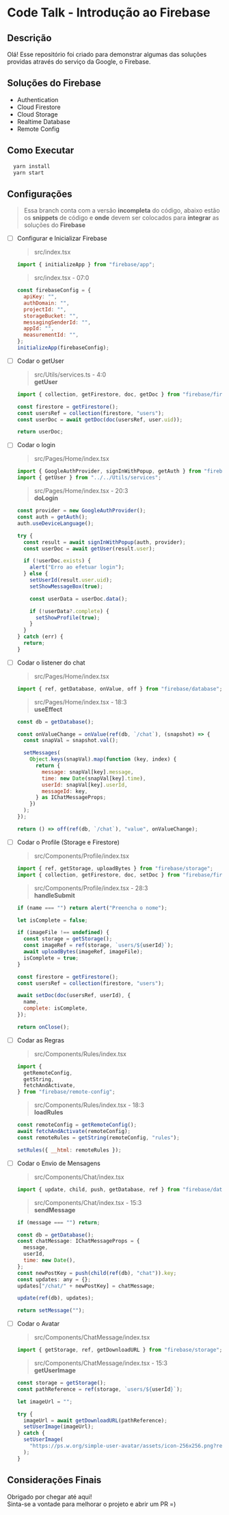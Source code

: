 # Code Talk - Introdução ao Firebase

## **Descrição**
Olá! Esse repositório foi criado para demonstrar algumas das soluções providas através do serviço da Google, o Firebase.

## **Soluções do Firebase**
- Authentication
- Cloud Firestore
- Cloud Storage
- Realtime Database
- Remote Config

## **Como Executar**
```bash
  yarn install
  yarn start
```

## **Configurações**
> Essa branch conta com a versão **incompleta** do código, abaixo estão os **snippets** de código e **onde** devem ser colocados para **integrar** as soluções do **Firebase**

- [ ] Configurar e Inicializar Firebase
  >src/index.tsx
  ```js
  import { initializeApp } from "firebase/app";
  ```
  
  > src/index.tsx - 07:0
  ```js
  const firebaseConfig = {
    apiKey: "",
    authDomain: "",
    projectId: "",
    storageBucket: "",
    messagingSenderId: "",
    appId: "",
    measurementId: "",
  };
  initializeApp(firebaseConfig);
  ```
- [ ] Codar o getUser
  > src/Utils/services.ts - 4:0  
  > **getUser**
  ```js
  import { collection, getFirestore, doc, getDoc } from "firebase/firestore";
  ```
  ```js
  const firestore = getFirestore();
  const usersRef = collection(firestore, "users");
  const userDoc = await getDoc(doc(usersRef, user.uid));

  return userDoc;
  ```
- [ ] Codar o login
  > src/Pages/Home/index.tsx
  ```js
  import { GoogleAuthProvider, signInWithPopup, getAuth } from "firebase/auth";
  import { getUser } from "../../Utils/services";
  ```

  > src/Pages/Home/index.tsx - 20:3  
  > **doLogin**
  ```js
  const provider = new GoogleAuthProvider();
  const auth = getAuth();
  auth.useDeviceLanguage();

  try {
    const result = await signInWithPopup(auth, provider);
    const userDoc = await getUser(result.user);

    if (!userDoc.exists) {
      alert("Erro ao efetuar login");
    } else {
      setUserId(result.user.uid);
      setShowMessageBox(true);

      const userData = userDoc.data();

      if (!userData?.complete) {
        setShowProfile(true);
      }
    }
  } catch (err) {
    return;
  }
  ```
- [ ] Codar o listener do chat
  > src/Pages/Home/index.tsx
  ```js
  import { ref, getDatabase, onValue, off } from "firebase/database";
  ```

  > src/Pages/Home/index.tsx - 18:3  
  > **useEffect**
  ```js
  const db = getDatabase();

  const onValueChange = onValue(ref(db, `/chat`), (snapshot) => {
    const snapVal = snapshot.val();

    setMessages(
      Object.keys(snapVal).map(function (key, index) {
        return {
          message: snapVal[key].message,
          time: new Date(snapVal[key].time),
          userId: snapVal[key].userId,
          messageId: key,
        } as IChatMessageProps;
      })
    );
  });

  return () => off(ref(db, `/chat`), "value", onValueChange);
  ```
- [ ] Codar o Profile (Storage e Firestore)
  > src/Components/Profile/index.tsx

  ```js
  import { ref, getStorage, uploadBytes } from "firebase/storage";
  import { collection, getFirestore, doc, setDoc } from "firebase/firestore";
  ```

  > src/Components/Profile/index.tsx - 28:3  
  > **handleSubmit**

  ```js
  if (name === "") return alert("Preencha o nome");

  let isComplete = false;

  if (imageFile !== undefined) {
    const storage = getStorage();
    const imageRef = ref(storage, `users/${userId}`);
    await uploadBytes(imageRef, imageFile);
    isComplete = true;
  }

  const firestore = getFirestore();
  const usersRef = collection(firestore, "users");

  await setDoc(doc(usersRef, userId), {
    name,
    complete: isComplete,
  });

  return onClose();
  ```
- [ ] Codar as Regras
  > src/Components/Rules/index.tsx 
  ```js
  import {
    getRemoteConfig,
    getString,
    fetchAndActivate,
  } from "firebase/remote-config";
  ```

  > src/Components/Rules/index.tsx - 18:3  
  > **loadRules**
  ```js
  const remoteConfig = getRemoteConfig();
  await fetchAndActivate(remoteConfig);
  const remoteRules = getString(remoteConfig, "rules");

  setRules({ __html: remoteRules });
  ```
- [ ] Codar o Envio de Mensagens
  > src/Components/Chat/index.tsx
  ```js
  import { update, child, push, getDatabase, ref } from "firebase/database";
  ```
  > src/Components/Chat/index.tsx - 15:3  
  > **sendMessage**
  ```js
  if (message === "") return;

  const db = getDatabase();
  const chatMessage: IChatMessageProps = {
    message,
    userId,
    time: new Date(),
  };
  const newPostKey = push(child(ref(db), "chat")).key;
  const updates: any = {};
  updates["/chat/" + newPostKey] = chatMessage;

  update(ref(db), updates);

  return setMessage("");
  ```
- [ ] Codar o Avatar
  > src/Components/ChatMessage/index.tsx
  ```js
  import { getStorage, ref, getDownloadURL } from "firebase/storage";
  ```
  > src/Components/ChatMessage/index.tsx - 15:3  
  > **getUserImage**
  ```js
  const storage = getStorage();
  const pathReference = ref(storage, `users/${userId}`);

  let imageUrl = "";

  try {
    imageUrl = await getDownloadURL(pathReference);
    setUserImage(imageUrl);
  } catch {
    setUserImage(
      "https://ps.w.org/simple-user-avatar/assets/icon-256x256.png?rev=2413146"
    );
  }
  ``` 
## **Considerações Finais**
Obrigado por chegar até aqui!  
Sinta-se a vontade para melhorar o projeto e abrir um PR =)